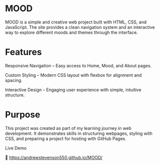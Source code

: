 # MOOD

MOOD is a simple and creative web project built with HTML, CSS, and JavaScript. The site provides a clean navigation system and an interactive way to explore different moods and themes through the interface.

# Features

Responsive Navigation – Easy access to Home, Mood, and About pages.

Custom Styling – Modern CSS layout with flexbox for alignment and spacing.

Interactive Design – Engaging user experience with simple, intuitive structure.

# Purpose

This project was created as part of my learning journey in web development. It demonstrates skills in structuring webpages, styling with CSS, and preparing a project for hosting with GitHub Pages.

Live Demo

🔗 https://andrewstevenson550.github.io/MOOD/

